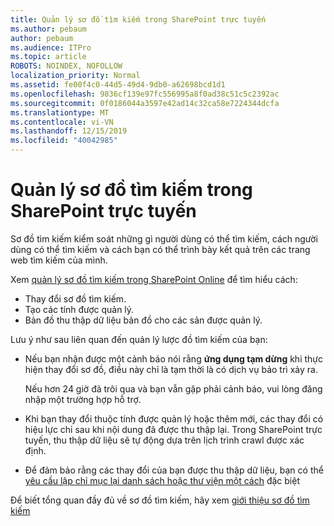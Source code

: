 ```yaml
---
title: Quản lý sơ đồ tìm kiếm trong SharePoint trực tuyến
ms.author: pebaum
author: pebaum
ms.audience: ITPro
ms.topic: article
ROBOTS: NOINDEX, NOFOLLOW
localization_priority: Normal
ms.assetid: fe00f4c0-44d5-49d4-9db0-a62698bcd1d1
ms.openlocfilehash: 9836cf139e97fc556995a8f0ad38c51c5c2392ac
ms.sourcegitcommit: 0f0186044a3597e42ad14c32ca58e7224344dcfa
ms.translationtype: MT
ms.contentlocale: vi-VN
ms.lasthandoff: 12/15/2019
ms.locfileid: "40042985"
---
```

# <a name="manage-search-schema-in-sharepoint-online"></a>Quản lý sơ đồ tìm kiếm trong SharePoint trực tuyến

Sơ đồ tìm kiếm kiểm soát những gì người dùng có thể tìm kiếm, cách người dùng có thể tìm kiếm và cách bạn có thể trình bày kết quả trên các trang web tìm kiếm của mình. 

Xem [quản lý sơ đồ tìm kiếm trong SharePoint Online](https://docs.microsoft.com/sharepoint/manage-search-schema) để tìm hiểu cách: 
- Thay đổi sơ đồ tìm kiếm.
- Tạo các tính được quản lý.
- Bản đồ thu thập dữ liệu bản đồ cho các sản được quản lý.

Lưu ý như sau liên quan đến quản lý lược đồ tìm kiếm của bạn:

- Nếu bạn nhận được một cảnh báo nói rằng **ứng dụng tạm dừng** khi thực hiện thay đổi sơ đồ, điều này chỉ là tạm thời là có dịch vụ bảo trì xảy ra. 

    Nếu hơn 24 giờ đã trôi qua và bạn vẫn gặp phải cảnh báo, vui lòng đăng nhập một trường hợp hỗ trợ.
- Khi bạn thay đổi thuộc tính được quản lý hoặc thêm mới, các thay đổi có hiệu lực chỉ sau khi nội dung đã được thu thập lại. Trong SharePoint trực tuyến, thu thập dữ liệu sẽ tự động dựa trên lịch trình crawl được xác định.
- Để đảm bảo rằng các thay đổi của bạn được thu thập dữ liệu, bạn có thể [yêu cầu lập chỉ mục lại danh sách hoặc thư viện một cách](https://docs.microsoft.com/sharepoint/manage-search-schema#request-re-indexing-of-a-document-library-or-list) đặc biệt 

Để biết tổng quan đầy đủ về sơ đồ tìm kiếm, hãy xem [giới thiệu sơ đồ tìm kiếm](https://blogs.technet.microsoft.com/tothesharepoint/2012/11/25/introducing-search-schema-for-sharepoint-2013/) 



